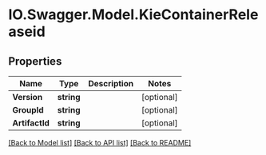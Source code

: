 # IO.Swagger.Model.KieContainerReleaseid
## Properties

Name | Type | Description | Notes
------------ | ------------- | ------------- | -------------
**Version** | **string** |  | [optional] 
**GroupId** | **string** |  | [optional] 
**ArtifactId** | **string** |  | [optional] 

[[Back to Model list]](../README.md#documentation-for-models) [[Back to API list]](../README.md#documentation-for-api-endpoints) [[Back to README]](../README.md)

